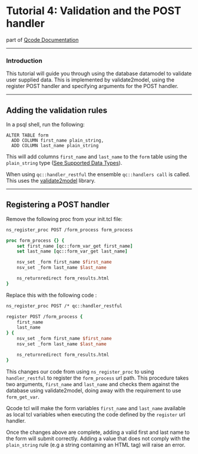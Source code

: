 Tutorial 4: Validation and the POST handler
========
part of [Qcode Documentation](index.md)

-----

### Introduction

This tutorial will guide you through using the database datamodel to validate user supplied data. This is implemented by validate2model, using the register POST handler and specifying arguments for the POST handler.

-----
## Adding the validation rules

In a psql shell, run the following:

```
ALTER TABLE form
  ADD COLUMN first_name plain_string,
  ADD COLUMN last_name plain_string
```

This will add columns `first_name` and `last_name` to the `form` table using the `plain_string` type ([See Supported Data Types](supported-data-types.md)).

When using `qc::handler_restful` the ensemble `qc::handlers call` is called. This uses the [validate2model](validation.md) library.

-----
## Registering a POST handler

Remove the following proc from your init.tcl file:

```tcl
ns_register_proc POST /form_process form_process

proc form_process {} {
    set first_name [qc::form_var_get first_name]
    set last_name [qc::form_var_get last_name]

    nsv_set _form first_name $first_name
    nsv_set _form last_name $last_name

    ns_returnredirect form_results.html
}
```

Replace this with the following code :

```tcl
ns_register_proc POST /* qc::handler_restful

register POST /form_process {
    first_name
    last_name
} {
    nsv_set _form first_name $first_name
    nsv_set _form last_name $last_name

    ns_returnredirect form_results.html
}
```

This changes our code from using `ns_register_proc` to using `handler_restful` to register the `form_process` url path.  This procedure takes two arguments, `first_name` and `last_name` and checks them against the database using validate2model, doing away with the requirement to use `form_get_var`.

Qcode tcl will make the form variables `first_name` and `last_name` available as local tcl variables when executing the code defined by the `register` url handler.

Once the changes above are complete, adding a valid first and last name to the form will submit correctly.  Adding a value that does not comply with the `plain_string` rule (e.g a string containing an HTML tag) will raise an error.
